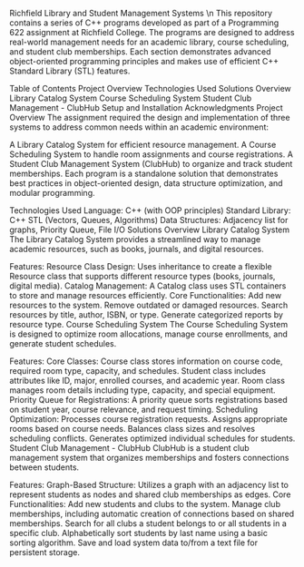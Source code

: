Richfield Library and Student Management Systems \n
This repository contains a series of C++ programs developed as part of a Programming 622 assignment at Richfield College. The programs are designed to address real-world management needs for an academic library, course scheduling, and student club memberships. Each section demonstrates advanced object-oriented programming principles and makes use of efficient C++ Standard Library (STL) features.

Table of Contents
Project Overview
Technologies Used
Solutions Overview
Library Catalog System
Course Scheduling System
Student Club Management - ClubHub
Setup and Installation
Acknowledgments
Project Overview
The assignment required the design and implementation of three systems to address common needs within an academic environment:

A Library Catalog System for efficient resource management.
A Course Scheduling System to handle room assignments and course registrations.
A Student Club Management System (ClubHub) to organize and track student memberships.
Each program is a standalone solution that demonstrates best practices in object-oriented design, data structure optimization, and modular programming.

Technologies Used
Language: C++ (with OOP principles)
Standard Library: C++ STL (Vectors, Queues, Algorithms)
Data Structures: Adjacency list for graphs, Priority Queue, File I/O
Solutions Overview
Library Catalog System
The Library Catalog System provides a streamlined way to manage academic resources, such as books, journals, and digital resources.

Features:
Resource Class Design: Uses inheritance to create a flexible Resource class that supports different resource types (books, journals, digital media).
Catalog Management: A Catalog class uses STL containers to store and manage resources efficiently.
Core Functionalities:
Add new resources to the system.
Remove outdated or damaged resources.
Search resources by title, author, ISBN, or type.
Generate categorized reports by resource type.
Course Scheduling System
The Course Scheduling System is designed to optimize room allocations, manage course enrollments, and generate student schedules.

Features:
Core Classes:
Course class stores information on course code, required room type, capacity, and schedules.
Student class includes attributes like ID, major, enrolled courses, and academic year.
Room class manages room details including type, capacity, and special equipment.
Priority Queue for Registrations: A priority queue sorts registrations based on student year, course relevance, and request timing.
Scheduling Optimization:
Processes course registration requests.
Assigns appropriate rooms based on course needs.
Balances class sizes and resolves scheduling conflicts.
Generates optimized individual schedules for students.
Student Club Management - ClubHub
ClubHub is a student club management system that organizes memberships and fosters connections between students.

Features:
Graph-Based Structure: Utilizes a graph with an adjacency list to represent students as nodes and shared club memberships as edges.
Core Functionalities:
Add new students and clubs to the system.
Manage club memberships, including automatic creation of connections based on shared memberships.
Search for all clubs a student belongs to or all students in a specific club.
Alphabetically sort students by last name using a basic sorting algorithm.
Save and load system data to/from a text file for persistent storage.
